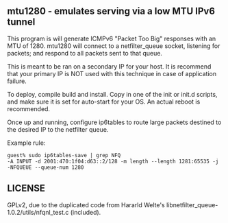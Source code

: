 mtu1280 - emulates serving via a low MTU IPv6 tunnel
----------------------------------------------------

This program is will generate ICMPv6 "Packet Too Big"
responses with an MTU of 1280. mtu1280 will connect to 
a netfilter_queue socket, listening for packets; and 
respond to all packets sent to that queue.

This is meant to be ran on a secondary IP for your host.
It is recommend that your primary IP is NOT used with
this technique in case of application failure.

To deploy, compile build and install.  Copy
in one of the init or init.d scripts, and make sure
it is set for auto-start for your OS.  An actual reboot
is recommended.

Once up and running, configure ip6tables to route
large packets destined to the desired IP to the netfilter queue.

Example rule:

```
guest% sudo ip6tables-save | grep NFQ
-A INPUT -d 2001:470:1f04:d63::2/128 -m length --length 1281:65535 -j -NFQUEUE --queue-num 1280
```


LICENSE
-------
GPLv2, due to  the duplicated code from  Hararld Welte's
libnetfilter_queue-1.0.2/utils/nfqnl_test.c (included).


